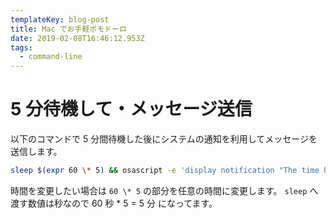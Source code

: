 ```yaml
---
templateKey: blog-post
title: Mac でお手軽ポモドーロ
date: 2019-02-08T16:46:12.953Z
tags:
  - command-line
---
```


# 5 分待機して・メッセージ送信

以下のコマンドで 5 分間待機した後にシステムの通知を利用してメッセージを送信します。

```bash
sleep $(expr 60 \* 5) && osascript -e 'display notification "The time have passed." with title "lets get to workgc"'
```

時間を変更したい場合は `60 \* 5` の部分を任意の時間に変更します。
`sleep` へ渡す数値は秒なので 60 秒 \* 5 = 5 分 になってます。
